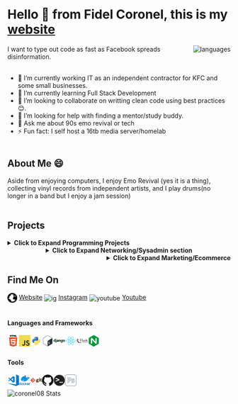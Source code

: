 # Hello 👋 from Fidel Coronel, this is my [website]

<img align="right" alt="languages"
src="https://github-readme-stats.vercel.app/api/top-langs/?username=coronel08" />

I want to type out code as fast as Facebook spreads disinformation.
<br><br>

- 🔭 I’m currently working IT as an independent contractor for KFC and some small businesses.
- 🌱 I’m currently learning Full Stack Development
- 👯 I’m looking to collaborate on writting clean code using best practices 😊. 
- 🤔 I’m looking for help with finding a mentor/study buddy.
- 💬 Ask me about 90s emo revival or tech
- ⚡ Fun fact: I self host a 16tb media server/homelab
<br><br>

## About Me 😄
Aside from enjoying computers, I enjoy Emo Revival (yes it is a thing), collecting vinyl records from independent artists, and I play drums(no longer in a band but I enjoy a jam session)<br><br>

## Projects

<details align="left">
    <summary><b>Click to Expand Programming Projects</b> </summary>
        Lorem lorem lorem lorem:

        - TBD
        - TBD
</details>

<details align="center">
    <summary><b>Click to Expand Networking/Sysadmin section</b> </summary>
        I enjoy self hosting and working with virtualization / VM's. I have done the following:

        - Networking, VLAN's, Port Forwarding
        - Firewalls / Honeypots
        - Reverse Proxies 
        - Self hosting 
        - SSH, FTP, Bash, CLI
</details>

<details align="right">
    <summary> <b>Click to Expand Marketing/Ecommerce</b></summary>
        Have my Degree in Marketing and have deployed traditional marketing and digital marketing tactics

        - Adwords, Search Engine Optimization
        - Marketing Campaigns, Email Campaigns, and Graphic Design (creating digital and printed content)
        - Experience in E Commerce (specifically Magento), Wordpress, WooComerce.
        - Reports/ Analysis using VBA, Excel, Quickbooks, Python, Databases.
</details>


## Find Me On
<img align="center" alt="coronel08" width="22px" src="https://raw.githubusercontent.com/iconic/open-iconic/master/svg/globe.svg"/>  [Website]
<img align="center" alt="ig" width="22px" 
src="https://cdn.jsdelivr.net/npm/simple-icons@v3/icons/instagram.svg" /> [Instagram]
<img align="center" alt="youtube" width="22px" 
src="https://cdn.jsdelivr.net/npm/simple-icons@v3/icons/youtube.svg" /> [Youtube]
<br><br>

<!-- Icons for languages section  -->
#### Languages and Frameworks
<section>
    <img align="left" alt="HTML5" width="26px"
    src="https://raw.githubusercontent.com/github/explore/80688e429a7d4ef2fca1e82350fe8e3517d3494d/topics/html/html.png" />
    <img align="left" alt="JavaScript" width="26px" 
    src="https://raw.githubusercontent.com/github/explore/80688e429a7d4ef2fca1e82350fe8e3517d3494d/topics/javascript/javascript.png" />
    <img align="left" alt="python" width="26px" 
    src="https://raw.githubusercontent.com/github/explore/80688e429a7d4ef2fca1e82350fe8e3517d3494d/topics/python/python.png" />
    <img align="left" alt="bash" width="26px"
    src="https://raw.githubusercontent.com/devicons/devicon/master/icons/bash/bash-original.svg" />
    <img align="left" alt="django" width="26px" 
    src="https://raw.githubusercontent.com/github/explore/80688e429a7d4ef2fca1e82350fe8e3517d3494d/topics/django/django.png" />
    <img align="left" alt="react" width="26px" 
    src="https://raw.githubusercontent.com/github/explore/80688e429a7d4ef2fca1e82350fe8e3517d3494d/topics/react/react.png" />
    <img align="left" alt="flask" width="26px" 
    src="https://raw.githubusercontent.com/github/explore/80688e429a7d4ef2fca1e82350fe8e3517d3494d/topics/flask/flask.png" />
    <img align="left" alt="nginx" width="26px"
    src="https://raw.githubusercontent.com/devicons/devicon/master/icons/nginx/nginx-original.svg" />
    <br>
</section>
<br>

#### Tools
<section>
    <img align="left" alt="Visual Studio Code" width="26px" 
    src="https://raw.githubusercontent.com/github/explore/80688e429a7d4ef2fca1e82350fe8e3517d3494d/topics/visual-studio-code/visual-studio-code.png" />
    <img align="left" alt="docker" width="26px" 
    src="https://raw.githubusercontent.com/github/explore/80688e429a7d4ef2fca1e82350fe8e3517d3494d/topics/docker/docker.png" />
    <img align="left" alt="git" width="26px" 
    src="https://raw.githubusercontent.com/github/explore/80688e429a7d4ef2fca1e82350fe8e3517d3494d/topics/git/git.png" />
    <img align="left" alt="github" width="26px" 
    src="https://raw.githubusercontent.com/github/explore/78df643247d429f6cc873026c0622819ad797942/topics/github/github.png" />
    <img align="left" alt="cli" width="26px"
    src="https://raw.githubusercontent.com/github/explore/80688e429a7d4ef2fca1e82350fe8e3517d3494d/topics/terminal/terminal.png" />
    <img align="left" alt="photoshop" width="26px"
    src="https://raw.githubusercontent.com/devicons/devicon/master/icons/photoshop/photoshop-line.svg" />
</section>

<!-- Database
<img align="left" alt="MySQL" width="26px" 
src="https://raw.githubusercontent.com/github/explore/80688e429a7d4ef2fca1e82350fe8e3517d3494d/topics/mysql/mysql.png" />
<img align="left" alt="MongoDB" width="26px" 
src="https://raw.githubusercontent.com/github/explore/80688e429a7d4ef2fca1e82350fe8e3517d3494d/topics/mongodb/mongodb.png" />
<img align="left" alt="nodejs" width="26px" 
src="https://raw.githubusercontent.com/github/explore/80688e429a7d4ef2fca1e82350fe8e3517d3494d/topics/nodejs/nodejs.png" />
-->

<!-- Stats card -->
<br><br>
<img align="left" alt="coronel08 Stats" 
src="https://github-readme-stats.vercel.app/api?username=coronel08&show-icons=true&hide_border=true&hide=contribs,issues,pr&count_private=true" />



[website]: https://fcoronel.com
[instagram]: https://instagram.com/dont_hmu_ever
[youtube]: https://youtube.com/
